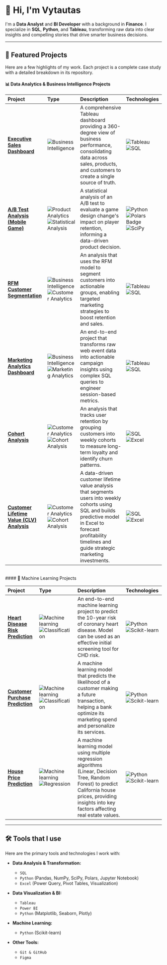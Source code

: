 # 👋 Hi, I'm Vytautas

I'm a **Data Analyst** and **BI Developer** with a background in **Finance**. I specialize in **SQL**, **Python**, and **Tableau**, transforming raw data into clear insights and compelling stories that drive smarter business decisions.

---

## 🚀 Featured Projects

Here are a few highlights of my work. Each project is a complete case study with a detailed breakdown in its repository.

#### 📊 Data Analytics & Business Intelligence Projects

| Project | Type&nbsp;&nbsp;&nbsp;&nbsp;&nbsp;&nbsp; | Description | Technologies |
| :--- | :--- | :--- | :--- |
| **[Executive Sales Dashboard](https://github.com/vytautas-fin/executive-sales-dashboard)** | ![Business Intelligence](https://img.shields.io/badge/Business_Intelligence-FB6376?style=flat) | A comprehensive Tableau dashboard providing a 360-degree view of business performance, consolidating data across sales, products, and customers to create a single source of truth. | ![Tableau](https://img.shields.io/badge/Tableau-E97627?style=flat&logo=tableau&logoColor=white) ![SQL](https://img.shields.io/badge/SQL-336791?style=flat&logo=postgresql&logoColor=white) |
| **[A/B Test Analysis (Mobile Game)](https://github.com/vytautas-fin/ab-testing-cookie-cats)** | ![Product Analytics](https://img.shields.io/badge/Product_Analytics-DD405B?style=flat) ![Statistical Analysis](https://img.shields.io/badge/Statistical_Analysis-F7CB52?style=flat)  | A statistical analysis of an A/B test to evaluate a game design change's impact on player retention, informing a data-driven product decision. | ![Python](https://img.shields.io/badge/Python-3776AB?style=flat&logo=python&logoColor=white) ![Polars Badge](https://img.shields.io/badge/Polars-0075FF?logo=polars&logoColor=fff&?style=flat) ![SciPy](https://img.shields.io/badge/-Scipy-blue?style=flat&logo=Scipy&logoColor=white) |
| **[RFM Customer Segmentation](https://github.com/vytautas-fin/rfm-customer-segmentation)** | ![Business Intelligence](https://img.shields.io/badge/Business_Intelligence-FB6376?style=flat) ![Customer Analytics](https://img.shields.io/badge/Customer_Analytics-49A078?style=flat)  | An analysis that uses the RFM model to segment customers into actionable groups, enabling targeted marketing strategies to boost retention and sales. | ![Tableau](https://img.shields.io/badge/Tableau-E97627?style=flat&logo=tableau&logoColor=white) ![SQL](https://img.shields.io/badge/SQL-336791?style=flat&logo=postgresql&logoColor=white) |
| **[Marketing Analytics Dashboard](https://github.com/vytautas-fin/marketing-analytics-dashboard)** | ![Business Intelligence](https://img.shields.io/badge/Business_Intelligence-FB6376?style=flat) ![Marketing Analytics](https://img.shields.io/badge/Marketing_Analytics-7754AC?style=flat) | An end-to-end project that transforms raw web event data into actionable campaign insights using complex SQL queries to engineer session-based metrics. | ![Tableau](https://img.shields.io/badge/Tableau-E97627?style=flat&logo=tableau&logoColor=white) ![SQL](https://img.shields.io/badge/SQL-336791?style=flat&logo=postgresql&logoColor=white) |
| **[Cohort Analysis](https://github.com/vytautas-fin/customer-cohort-analysis)** | ![Customer Analytics](https://img.shields.io/badge/Customer_Analytics-49A078?style=flat) ![Cohort Analysis](https://img.shields.io/badge/Cohort_Analysis-3C564A?style=flat) | An analysis that tracks user retention by grouping customers into weekly cohorts to measure long-term loyalty and identify churn patterns. | ![SQL](https://img.shields.io/badge/SQL-336791?style=flat&logo=postgresql&logoColor=white) ![Excel](https://img.shields.io/badge/Excel-217346?style=flat&logo=microsoft-excel&logoColor=white)
| **[Customer Lifetime Value (CLV) Analysis](https://github.com/vytautas-fin/clv-cohort-analysis)** | ![Customer Analytics](https://img.shields.io/badge/Customer_Analytics-49A078?style=flat) ![Cohort Analysis](https://img.shields.io/badge/Cohort_Analysis-3C564A?style=flat) | A data-driven customer lifetime value analysis that segments users into weekly cohorts using SQL and builds predictive model in Excel to forecast profitability timelines and guide strategic marketing investments. | ![SQL](https://img.shields.io/badge/SQL-336791?style=flat&logo=postgresql&logoColor=white) ![Excel](https://img.shields.io/badge/Excel-217346?style=flat&logo=microsoft-excel&logoColor=white) 
<br>
#### 🤖 Machine Learning Projects

| Project | Type&nbsp;&nbsp;&nbsp;&nbsp;&nbsp;&nbsp; | Description | Technologies |
| :--- | :--- | :--- | :--- |
| **[Heart Disease Risk Prediction](https://github.com/vytautas-fin/heart-disease-prediction-model)** | ![Machine learning](https://img.shields.io/badge/Machine_Learning-0077b6?style=flat) ![Classification](https://img.shields.io/badge/Classification-8187dc?style=flat) | An end-to-end machine learning project to predict the 10-year risk of coronary heart disease. Model can be used as an effective initial screening tool for CHD risk. | ![Python](https://img.shields.io/badge/Python-3776AB?style=flat&logo=python&logoColor=white) ![Scikit-learn](https://img.shields.io/badge/Scikit--learn-F7931E?style=flat&logo=scikitlearn&logoColor=white) |
| **[Customer Purchase Prediction](https://github.com/vytautas-fin/santander-customer-purchase-prediction)** | ![Machine learning](https://img.shields.io/badge/Machine_Learning-0077b6?style=flat) ![Classification](https://img.shields.io/badge/Classification-8187dc?style=flat) | A machine learning model that predicts the likelihood of a customer making a future transaction, helping a bank optimize its marketing spend and personalize its services. | ![Python](https://img.shields.io/badge/Python-3776AB?style=flat&logo=python&logoColor=white) ![Scikit-learn](https://img.shields.io/badge/Scikit--learn-F7931E?style=flat&logo=scikitlearn&logoColor=white) |
| **[House Price Prediction](https://github.com/vytautas-fin/house-price-predicion-model)** | ![Machine learning](https://img.shields.io/badge/Machine_Learning-0077b6?style=flat) ![Regression](https://img.shields.io/badge/Regression-34a0a4?style=flat) | A machine learning model using multiple regression algorithms (Linear, Decision Tree, Random Forest) to predict California house prices, providing insights into key factors affecting real estate values. | ![Python](https://img.shields.io/badge/Python-3776AB?style=flat&logo=python&logoColor=white) ![Scikit-learn](https://img.shields.io/badge/Scikit--learn-F7931E?style=flat&logo=scikitlearn&logoColor=white) |

---

## 🛠️ Tools that I use

Here are the primary tools and technologies I work with:

* **Data Analysis & Transformation:**
    * `SQL`
    * `Python` (Pandas, NumPy, SciPy, Polars, Jupyter Notebook)
    * `Excel` (Power Query, Pivot Tables, Visualization)

* **Data Visualization & BI:**
    * `Tableau`
    * `Power BI`
    * `Python` (Matplotlib, Seaborn, Plotly)

* **Machine Learning:**
    * `Python` (Scikit-learn)

* **Other Tools:**
    * `Git & GitHub`
    * `Figma`
